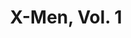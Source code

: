 ---
title: "X-Men, Vol. 1"
issue: 11A
issue_nr: 11
full_title: The X-Men Vs. The X-Men! (Again)
subtitle: ""
story_arc: ""
crossover: ""
variant: A
publisher: Marvel Comics
creators: 
  - Scott Lobdell
  - Jim Lee
  - Mark Texeira
release_date: Aug 1992
release_year: 1992
genre:
  - Action
  - Adventure
  - Super-Heroes
format: Comic
pages: 32
signed_by: ""
price: 1.25
---